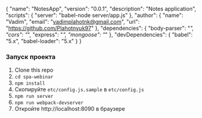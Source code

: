 
{
  "name": "NotesApp",
  "version": "0.0.1",
  "description": "Notes application",
  "scripts": {
    "server": "babel-node server/app.js"
  },
  "author": {
    "name": "Vadim",
    "email": "vadimplahotnk@gmail.com",
    "url": "https://github.com/Plahotnyuk97"
  },
  "dependencies": {
    "body-parser": "*",
    "cors": "*",
    "express": "*",
    "mongoose": "*"
  },
  "devDependencies": {
    "babel": "5.x",
    "babel-loader": "5.x"
  }
}


### Запуск проекта

1. Clone this repo
2. `cd spa-webinar`
3. `npm install`
4. Скопируйте `etc/config.js.sample` в `etc/config.js`
4. `npm run server`
5. `npm run webpack-devserver`
6. Откройте http://localhost:8090 в браузере

